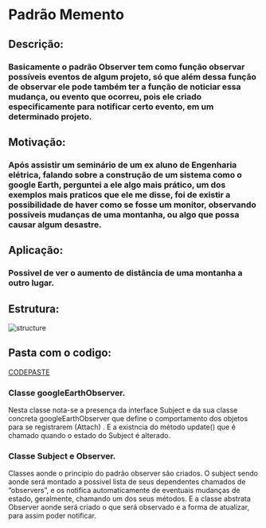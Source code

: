 # Padrão Memento

## Descrição:
### Basicamente o padrão Observer tem como função observar possíveis eventos de algum projeto, só que além dessa função de observar ele pode também ter a função de noticiar essa mudança, ou evento que ocorreu, pois ele criado especificamente para notificar certo evento, em um determinado projeto.

## Motivação:
### Após assistir um seminário de um ex aluno de Engenharia elétrica, falando sobre a construção de um sistema como o google Earth, perguntei a ele algo mais prático, um dos exemplos mais praticos que ele me disse, foi de existir a possibilidade de haver como se fosse um monitor, observando possiveis mudanças de uma montanha, ou algo que possa causar algum desastre.

## Aplicação:
### Possivel de ver o aumento de distância de uma montanha a outro lugar.


## Estrutura:
![structure](https://upload.wikimedia.org/wikipedia/commons/thumb/8/8d/Observer.svg/500px-Observer.svg.png)


## Pasta com o codigo:
[CODEPASTE](/trabalhoPadraoObserver/src/trabalhoPadraoObserver)

### Classe googleEarthObserver.
Nesta classe  nota-se a presença da interface Subject e da sua classe concreta googleEarthObserver que define o comportamento dos objetos para se registrarem (Attach) .
 E a existncia do método update() que é chamado quando o estado do Subject é alterado.

### Classe Subject e Observer.
Classes aonde o principio do padrão observer são criados.
O subject sendo aonde será montado a possivel lista de seus dependentes chamados de “observers”, e os notifica automaticamente de eventuais mudanças de estado, geralmente, chamando um dos seus métodos.
E a classe abstrata Observer aonde será criado o que será observado e a forma de atualizar, para assim poder notificar.

